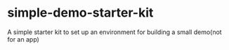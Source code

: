 # simple-demo-starter-kit
A simple starter kit to set up an environment for building a small demo(not for an app)
